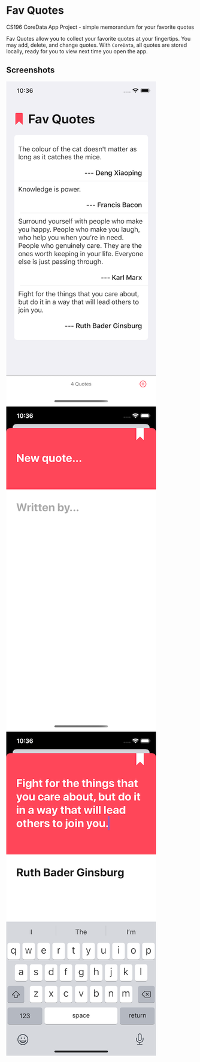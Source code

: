 # Fav Quotes
CS196 CoreData App Project - simple memorandum for your favorite quotes

Fav Quotes allow you to collect your favorite quotes at your fingertips. You may add, delete, and change quotes. With `CoreData`, all quotes are stored locally, ready for you to view next time you open the app.

## Screenshots

<img src="https://github.com/JeffreyWang2864/Fav-Quotes/blob/main/screenshots/s1.png" width="400" height="866" />

<img src="https://github.com/JeffreyWang2864/Fav-Quotes/blob/main/screenshots/s2.png" width="400" height="866" />

<img src="https://github.com/JeffreyWang2864/Fav-Quotes/blob/main/screenshots/s3.png" width="400" height="866" />
